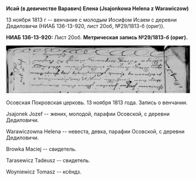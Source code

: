 **Исай (в девичестве Варавич) Елена (Jsajonkowa Helena z Warawiczow)**

13 ноября 1813 г -- венчание с молодым Иосифом Исаем с деревни
Дедиловичи (НИАБ 136-13-920, лист 20об, №29/1813-б (ориг)).

**НИАБ 136-13-920:** Лист 20об. **Метрическая запись №29/1813-б
(ориг).**

![](./media/efe760a9f9f58f0a8ffadc881a268fa10e7e35d4.png)

Осовская Покровская церковь. 13 ноября 1813 года. Запись о венчании.

Jsajonek Jozef -- жених, молодой, парафии Осовской, с деревни
Дедиловичи.

Warawiczowna Helena -- невеста, девка, парафии Осовской, с деревни
Дедиловичи.

Browka Maciej -- свидетель.

Tarasewicz Tadeusz -- свидетель.

Woyniewicz Tomasz -- ксёндз.
